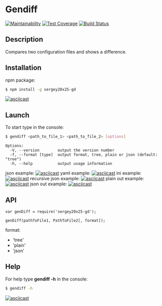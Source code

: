 # Gendiff
[![Maintainability](https://api.codeclimate.com/v1/badges/a99a88d28ad37a79dbf6/maintainability)](https://codeclimate.com/github/codeclimate/codeclimate/maintainability)
[![Test Coverage](https://api.codeclimate.com/v1/badges/a99a88d28ad37a79dbf6/test_coverage)](https://codeclimate.com/github/codeclimate/codeclimate/test_coverage)
[![Build Status](https://travis-ci.org/sergey20x25/project-lvl2-s451.svg?branch=master)](https://travis-ci.org/sergey20x25/project-lvl2-s451)
## Description
Compares two configuration files and shows a difference.
## Installation
npm package:
```sh
$ npm install -g sergey20x25-gd
```
[![asciicast](https://asciinema.org/a/236415.svg)](https://asciinema.org/a/236415)
## Launch
To start type in the console:
```sh
$ gendiff <path_to_file_1> <path_to_file_2> [options]
```

```
Options:
  -V, --version        output the version number
  -f, --format [type]  output format, tree, plain or json (default: "tree")
  -h, --help           output usage information
```

json example:
[![asciicast](https://asciinema.org/a/236414.svg)](https://asciinema.org/a/236414)
yaml example:
[![asciicast](https://asciinema.org/a/236672.svg)](https://asciinema.org/a/236672)
ini example:
[![asciicast](https://asciinema.org/a/236687.svg)](https://asciinema.org/a/236687)
recursive json example:
[![asciicast](https://asciinema.org/a/237290.svg)](https://asciinema.org/a/237290)
plain out example:
[![asciicast](https://asciinema.org/a/237397.svg)](https://asciinema.org/a/237397)
json out example:
[![asciicast](https://asciinema.org/a/237704.svg)](https://asciinema.org/a/237704)
## API
```
var genDiff = require('sergey20x25-gd');

genDiff(pathToFile1, PathToFile2[, format]);
```
format:
* 'tree'
* 'plain'
* 'json'
## Help
For help type **gendiff -h** in the console:
```sh
$ gendiff -h
```
[![asciicast](https://asciinema.org/a/236310.svg)](https://asciinema.org/a/236310)